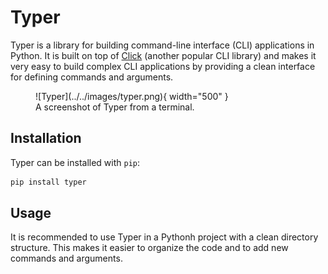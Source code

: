 # Typer

Typer is a library for building command-line interface (CLI) applications in Python. It is built on top of 
[Click](https://click.palletsprojects.com/en/7.x/) (another popular CLI library) and makes it very easy 
to build complex CLI applications by providing a clean interface for defining commands and arguments.

<figure markdown>
  ![Typer](../../images/typer.png){ width="500" }
  <figcaption>A screenshot of Typer from a terminal.</figcaption>
</figure>

## Installation

Typer can be installed with `pip`:

```bash
pip install typer
```

## Usage

It is recommended to use Typer in a Pythonh project with a clean directory structure. This makes it easier to
organize the code and to add new commands and arguments.
